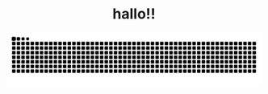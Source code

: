 <div align="center">
  <h1>
    hallo!!
  </h1>
  <div>
    <img src="https://github.com/krislette/krislette/blob/output/github-contribution-grid-snake.svg"/>
  </div>
</div>
